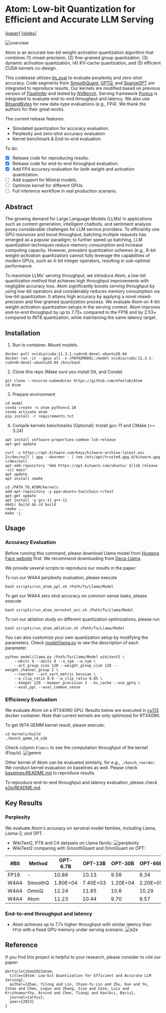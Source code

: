 # Atom: Low-bit Quantization for Efficient and Accurate LLM Serving
[[paper](https://arxiv.org/abs/2310.19102)] [[slides](./figures/Atom_talk_yilong.pdf)]

![overview](figures/overview_and_ppl.png)

Atom is an accurate low-bit weight-activation quantization algorithm that combines (1) mixed-precision, (2) fine-grained group quantization, (3) dynamic activation quantization, (4) KV-cache quantization, and (5) efficient CUDA kernels co-design. 

This codebase utilizes [lm_eval](https://github.com/EleutherAI/lm-evaluation-harness.git) to evaluate perplexity and zero-shot accuracy. Code segments from [SmoothQuant](https://github.com/mit-han-lab/smoothquant.git), [GPTQ](https://github.com/IST-DASLab/gptq.git), and [SparseGPT](https://github.com/IST-DASLab/sparsegpt.git) are integrated to reproduce results. Our kernels are modified based on previous version of [FlashInfer](https://github.com/flashinfer-ai/flashinfer) and tested by [NVBench](https://github.com/NVIDIA/nvbench/tree/main). Serving framework [Punica](https://github.com/punica-ai/punica) is integrated to evaluate end-to-end throughput and latency. We also use [BitsandBytes](https://github.com/TimDettmers/bitsandbytes) for new data-type evaluations (e.g., FP4). We thank the authors for their great works.

The current release features:
* Simulated quantization for accuracy evaluation.
* Perplexity and zero-shot accuracy evaluation
* Kernel benchmark & End-to-end evaluation

To do:
- [x] Release code for reproducing results.
- [x] Release code for end-to-end throughput evaluation.
- [x] Add FP4 accuracy evaluation for both weight and activation quantization.
- [ ] Add support for Mixtral models.
- [ ] Optimize kernel for different GPUs.
- [ ] Full inference workflow in real production scenario.

## Abstract
The growing demand for Large Language Models (LLMs) in applications such as content generation, intelligent chatbots, and sentiment analysis poses considerable challenges for LLM service providers. To efficiently use GPU resources and boost throughput, batching multiple requests has emerged as a popular paradigm; to further speed up batching, LLM quantization techniques reduce memory consumption and increase computing capacity. However, prevalent quantization schemes (e.g., 8-bit weight-activation quantization) cannot fully leverage the capabilities of modern GPUs, such as 4-bit integer operators, resulting in sub-optimal performance.

To maximize LLMs' serving throughput, we introduce Atom, a low-bit quantization method that achieves high throughput improvements with negligible accuracy loss. Atom significantly boosts serving throughput by using low-bit operators and considerably reduces memory consumption via low-bit quantization. It attains high accuracy by applying a novel mixed-precision and fine-grained quantization process. We evaluate Atom on 4-bit weight-activation quantization setups in the serving context. Atom improves end-to-end throughput by up to 7.73× compared to the FP16 and by 2.53× compared to INT8 quantization, while maintaining the same latency target.

## Installation
1. Run in container. Mount models.
```
docker pull nvidia/cuda:11.3.1-cudnn8-devel-ubuntu20.04
docker run -it --gpus all -v /PATH2MODEL:/model nvidia/cuda:11.3.1-cudnn8-devel-ubuntu20.04 /bin/bash
```
2. Clone this repo (Make sure you install Git, and Conda)
```
git clone --recurse-submodules https://github.com/efeslab/Atom
cd Atom
```
3. Prepare environment
```
cd model
conda create -n atom python=3.10
conda activate atom
pip install -r requirements.txt
```
4. Compile kernels benchmarks (Optional): Install gcc-11 and CMake (>= 3.24)
```
apt install software-properties-common lsb-release
apt-get update

curl -s https://apt.kitware.com/keys/kitware-archive-latest.asc 2>/dev/null | gpg --dearmor - | tee /etc/apt/trusted.gpg.d/kitware.gpg >/dev/null
apt-add-repository "deb https://apt.kitware.com/ubuntu/ $(lsb_release -cs) main"
apt update
apt install cmake

cd /PATH_TO_ATOM/kernels
add-apt-repository -y ppa:ubuntu-toolchain-r/test
apt-get update
apt install -y gcc-11 g++-11
mkdir build && cd build
cmake ..
make -j
```
## Usage
### Accuracy Evaluation
Before running this command, please download Llama model from [Hugging Face website](https://huggingface.co/models?sort=trending&search=llama) first.
We recommend downloading from [Deca-Llama](https://huggingface.co/linhvu/decapoda-research-llama-7b-hf/tree/main).

We provide several scripts to reproduce our results in the paper:

To run our W4A4 perplexity evaluation, please execute
```
bash scripts/run_atom_ppl.sh /Path/To/Llama/Model
```

To get our W4A4 zero shot accuracy on common sense tasks, please execute
```
bash scripts/run_atom_zeroshot_acc.sh /Path/To/Llama/Model
```

To run our ablation study on different quantization optimizations, please run
```
bash scripts/run_atom_ablation.sh /Path/To/Llama/Model
```


You can also customize your own quantization setup by modifying the parameters. Check [model/llama.py](./model/llama.py) to see the description of each parameter.
```
python model/llama.py /Path/To/Llama/Model wikitext2 \
    --wbits 4 --abits 4 --a_sym --w_sym \
    --act_group_size 128 --weight_group_size 128 --weight_channel_group 2 \
    --reorder --act_sort_metric hessian \
    --a_clip_ratio 0.9 --w_clip_ratio 0.85 \
    --keeper 128 --keeper_precision 3 --kv_cache --use_gptq \
    --eval_ppl --eval_common_sense
```
### Efficiency Evaluation
We evaluate Atom on a RTX4090 GPU. Results below are executed in [cu113](https://hub.docker.com/layers/nvidia/cuda/11.3.1-cudnn8-devel-ubuntu20.04/images/sha256-052b3b515d9653f9c6e358e5b70f8bb9d75c17a8b2039055674dfa7caa970791?context=explore) docker container. Note that current kernels are only optimized for RTX4090.

To get INT4 GEMM kernel result, please execute:
```
cd kernels/build
./bench_gemm_i4_o16
```
Check column `Elem/s` to see the computation throughput of the kernel (Flop/s).
![gemm](figures/bench_gemm.png)

Other kernel of Atom can be evaluated similarly, for e.g., `./bench_reorder`. We conduct kernel evaluation on baselines as well. Please check [baselines/README.md](./kernels/baselines/README.md) to reproduce results.

To reproduce end-to-end throughput and latency evaluation, please check [e2e/README.md](./e2e/README.md).
## Key Results
### Perplexity
We evaluate Atom's accuracy on serveral model families, including Llama, Llama-2, and OPT.
* WikiText2, PTB and C4 datasets on Llama family:
![perplexity](figures/atom_ppl.png)
* WikiText2 comparing with SmoothQuant and OmniQuant on OPT:

|#Bit|Method|OPT-6.7B|OPT-13B|OPT-30B|OPT-66B|
|-|-|-|-|-|-|
|FP16|-|10.86|10.13|9.56|9.34|
|W4A4|SmoothQ|1.80E+04|7.40E+03|1.20E+04|2.20E+05|
|W4A4|OmniQ|12.24|11.65|10.6|10.29|
|W4A4|Atom|11.23|10.44|9.70|9.57|

### End-to-end throughput and latency
* Atom achieves up to 7.7x higher throughput with similar latency than `FP16` with a fixed GPU memory under serving scenario.
![e2e](figures/atom_e2e_eval.png)

## Reference
If you find this project is helpful to your research, please consider to cite our paper:
```
@article{zhao2023atom,
  title={Atom: Low-bit Quantization for Efficient and Accurate LLM Serving},
  author={Zhao, Yilong and Lin, Chien-Yu Lin and Zhu, Kan and Ye, Zihao and Chen, Lequn and Zheng, Size and Ceze, Luis and Krishnamurthy, Arvind and Chen, Tianqi and Kasikci, Baris},
  journal={arXiv},
  year={2023}
}
```
